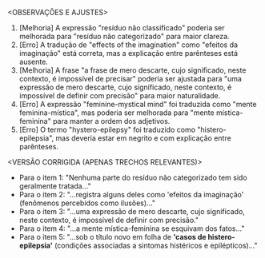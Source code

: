 <OBSERVAÇÕES E AJUSTES>
1. [Melhoria] A expressão "resíduo não classificado" poderia ser melhorada para "resíduo não categorizado" para maior clareza.
2. [Erro] A tradução de "effects of the imagination" como "efeitos da imaginação" está correta, mas a explicação entre parênteses está ausente.
3. [Melhoria] A frase "a frase de mero descarte, cujo significado, neste contexto, é impossível de precisar" poderia ser ajustada para "uma expressão de mero descarte, cujo significado, neste contexto, é impossível de definir com precisão" para maior naturalidade.
4. [Erro] A expressão "feminine-mystical mind" foi traduzida como "mente feminina-mística", mas poderia ser melhorada para "mente mística-feminina" para manter a ordem dos adjetivos.
5. [Erro] O termo "hystero-epilepsy" foi traduzido como "histero-epilepsia", mas deveria estar em negrito e com explicação entre parênteses.

<VERSÃO CORRIGIDA (APENAS TRECHOS RELEVANTES)>
- Para o item 1: "Nenhuma parte do resíduo não categorizado tem sido geralmente tratada..."
- Para o item 2: "...registra alguns deles como 'efeitos da imaginação' (fenômenos percebidos como ilusões)..."
- Para o item 3: "...uma expressão de mero descarte, cujo significado, neste contexto, é impossível de definir com precisão."
- Para o item 4: "...a mente mística-feminina se esquivam dos fatos..."
- Para o item 5: "...sob o título novo em folha de **'casos de histero-epilepsia'** (condições associadas a sintomas histéricos e epilépticos)..."